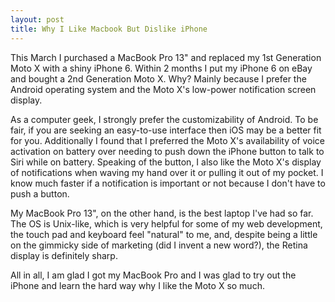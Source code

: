 ```yaml
---
layout: post
title: Why I Like Macbook But Dislike iPhone
---
```


This March I purchased a MacBook Pro 13" and replaced my 1st Generation Moto X with a shiny iPhone 6.  Within 2 months I put my iPhone 6 on eBay and bought a 2nd Generation Moto X.  Why?  Mainly because I prefer the Android operating system and the Moto X's low-power notification screen display.

As a computer geek, I strongly prefer the customizability of Android.  To be fair, if you are seeking an easy-to-use interface then iOS may be a better fit for you.  Additionally I found that I preferred the Moto X's availability of voice activation on battery over needing to push down the iPhone button to talk to Siri while on battery.  Speaking of the button, I also like the Moto X's display of notifications when waving my hand over it or pulling it out of my pocket.  I know much faster if a notification is important or not because I don't have to push a button.

My MacBook Pro 13", on the other hand, is the best laptop I've had so far.  The OS is Unix-like, which is very helpful for some of my web development, the touch pad and keyboard feel "natural" to me, and, despite being a little on the gimmicky side of marketing (did I invent a new word?), the Retina display is definitely sharp.

All in all, I am glad I got my MacBook Pro and I was glad to try out the iPhone and learn the hard way why I like the Moto X so much.
